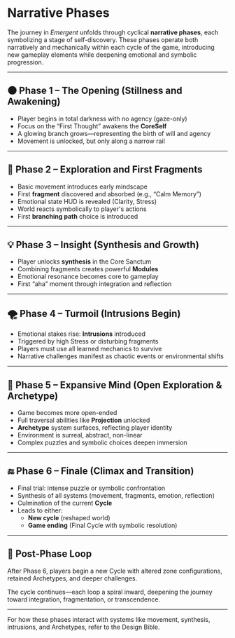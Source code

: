 
# Narrative Phases

The journey in *Emergent* unfolds through cyclical **narrative phases**, each symbolizing a stage of self-discovery. These phases operate both narratively and mechanically within each cycle of the game, introducing new gameplay elements while deepening emotional and symbolic progression.

---

## 🌑 Phase 1 – The Opening (Stillness and Awakening)

- Player begins in total darkness with no agency (gaze-only)
- Focus on the “First Thought” awakens the **CoreSelf**
- A glowing branch grows—representing the birth of will and agency
- Movement is unlocked, but only along a narrow rail

---

## 🌱 Phase 2 – Exploration and First Fragments

- Basic movement introduces early mindscape
- First **fragment** discovered and absorbed (e.g., “Calm Memory”)
- Emotional state HUD is revealed (Clarity, Stress)
- World reacts symbolically to player's actions
- First **branching path** choice is introduced

---

## 💡 Phase 3 – Insight (Synthesis and Growth)

- Player unlocks **synthesis** in the Core Sanctum
- Combining fragments creates powerful **Modules**
- Emotional resonance becomes core to gameplay
- First “aha” moment through integration and reflection

---

## 🌪 Phase 4 – Turmoil (Intrusions Begin)

- Emotional stakes rise: **Intrusions** introduced
- Triggered by high Stress or disturbing fragments
- Players must use all learned mechanics to survive
- Narrative challenges manifest as chaotic events or environmental shifts

---

## 🌌 Phase 5 – Expansive Mind (Open Exploration & Archetype)

- Game becomes more open-ended
- Full traversal abilities like **Projection** unlocked
- **Archetype** system surfaces, reflecting player identity
- Environment is surreal, abstract, non-linear
- Complex puzzles and symbolic choices deepen immersion

---

## 🔚 Phase 6 – Finale (Climax and Transition)

- Final trial: intense puzzle or symbolic confrontation
- Synthesis of all systems (movement, fragments, emotion, reflection)
- Culmination of the current **Cycle**
- Leads to either:
  - **New cycle** (reshaped world)
  - **Game ending** (Final Cycle with symbolic resolution)

---

## 🔁 Post-Phase Loop

After Phase 6, players begin a new Cycle with altered zone configurations, retained Archetypes, and deeper challenges.

The cycle continues—each loop a spiral inward, deepening the journey toward integration, fragmentation, or transcendence.

---

For how these phases interact with systems like movement, synthesis, intrusions, and Archetypes, refer to the Design Bible.
